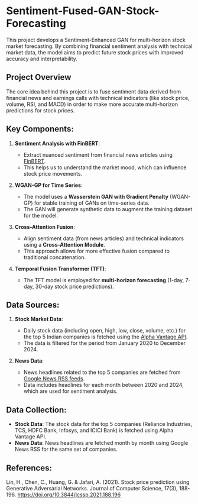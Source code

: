 # Sentiment-Fused-GAN-Stock-Forecasting

This project develops a Sentiment-Enhanced GAN for multi-horizon stock market forecasting. By combining financial sentiment analysis with technical market data, the model aims to predict future stock prices with improved accuracy and interpretability.

## Project Overview

The core idea behind this project is to fuse sentiment data derived from financial news and earnings calls with technical indicators (like stock price, volume, RSI, and MACD) in order to make more accurate multi-horizon predictions for stock prices.

## Key Components:

1. **Sentiment Analysis with FinBERT**:

   - Extract nuanced sentiment from financial news articles using [FinBERT](https://arxiv.org/abs/2006.07538).
   - This helps us to understand the market mood, which can influence stock price movements.

2. **WGAN-GP for Time Series**:

   - The model uses a **Wasserstein GAN with Gradient Penalty** (WGAN-GP) for stable training of GANs on time-series data.
   - The GAN will generate synthetic data to augment the training dataset for the model.

3. **Cross-Attention Fusion**:

   - Align sentiment data (from news articles) and technical indicators using a **Cross-Attention Module**.
   - This approach allows for more effective fusion compared to traditional concatenation.

4. **Temporal Fusion Transformer (TFT)**:
   - The TFT model is employed for **multi-horizon forecasting** (1-day, 7-day, 30-day stock price predictions).

## Data Sources:

1. **Stock Market Data**:

   - Daily stock data (including open, high, low, close, volume, etc.) for the top 5 Indian companies is fetched using the [Alpha Vantage API](https://www.alphavantage.co/).
   - The data is filtered for the period from January 2020 to December 2024.

2. **News Data**:
   - News headlines related to the top 5 companies are fetched from [Google News RSS feeds](https://news.google.com/news/rss).
   - Data includes headlines for each month between 2020 and 2024, which are used for sentiment analysis.

## Data Collection:

- **Stock Data**: The stock data for the top 5 companies (Reliance Industries, TCS, HDFC Bank, Infosys, and ICICI Bank) is fetched using Alpha Vantage API.
- **News Data**: News headlines are fetched month by month using Google News RSS for the same set of companies.

## References:

Lin, H., Chen, C., Huang, G. & Jafari, A. (2021). Stock price prediction using Generative Adversarial Networks. Journal of Computer Science, 17(3), 188-196. https://doi.org/10.3844/jcssp.2021.188.196
